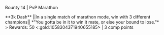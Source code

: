 Bounty 14 \| PvP Marathon

\*\*3k Dash\*\* \|\|In a single match of marathon mode, win with 3
different champions\|\| \*\"You gotta be in it to win it mate, or else
your bound to lose.\"\* \> Rewards: 50 \<:gold:1058304371940655185\> \|
3 comp points
